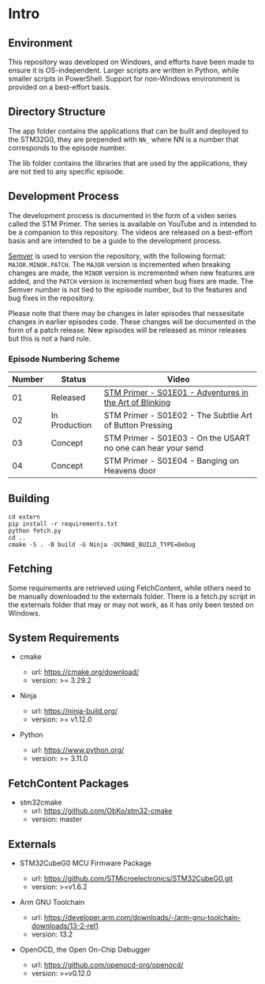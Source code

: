 # Intro

## Environment

This repository was developed on Windows, and efforts have been made to ensure it is OS-independent. Larger scripts are written in Python, while smaller scripts in PowerShell. Support for non-Windows environment is provided on a best-effort basis.

## Directory Structure

The app folder contains the applications that can be built and deployed to the STM32G0, they are prepended with `NN_` where NN is a number that corresponds to the episode number. 

The lib folder contains the libraries that are used by the applications, they are not tied to any specific episode.

## Development Process

The development process is documented in the form of a video series called the STM Primer. The series is available on YouTube and is intended to be a companion to this repository. The videos are released on a best-effort basis and are intended to be a guide to the development process.

[Semver](https://semver.org/) is used to version the repository, with the following format: `MAJOR.MINOR.PATCH`. The `MAJOR` version is incremented when breaking changes are made, the `MINOR` version is incremented when new features are added, and the `PATCH` version is incremented when bug fixes are made. The Semver number is not tied to the episode number, but to the features and bug fixes in the repository.

Please note that there may be changes in later episodes that nessesitate changes in earlier episodes code. These changes will be documented in the form of a patch release. New episodes will be released as minor releases but this is not a hard rule.

### Episode Numbering Scheme

|Number|Status|Video|
|---|---|---|
|01|Released|[STM Primer - S01E01 - Adventures in the Art of Blinking](https://youtu.be/0vRnZDV55ms)|
|02|In Production|STM Primer - S01E02 - The Subtlie Art of Button Pressing|
|03|Concept|STM Primer - S01E03 - On the USART no one can hear your send|
|04|Concept|STM Primer - S01E04 - Banging on Heavens door|


  
## Building
```
cd extern
pip install -r requirements.txt
python fetch.py
cd ..
cmake -S . -B build -G Ninja -DCMAKE_BUILD_TYPE=Debug
```

## Fetching

Some requirements are retrieved using FetchContent, while others need to be manually downloaded to the externals folder. There is a fetch.py script in the externals folder that may or may not work, as it has only been tested on Windows.

## System Requirements

- cmake
    - url: https://cmake.org/download/
    - version: >= 3.29.2
    
- Ninja
    - url: https://ninja-build.org/
    - version: >= v1.12.0

- Python
    - url: https://www.python.org/
    - version: >= 3.11.0
    
## FetchContent Packages

- stm32cmake
    - url: https://github.com/ObKo/stm32-cmake
    - version: master

## Externals

- STM32CubeG0 MCU Firmware Package
    - url: https://github.com/STMicroelectronics/STM32CubeG0.git
    - version: >=v1.6.2

- Arm GNU Toolchain
    - url: https://developer.arm.com/downloads/-/arm-gnu-toolchain-downloads/13-2-rel1
    - version: 13.2

- OpenOCD, the Open On-Chip Debugger
    - url: https://github.com/openocd-org/openocd/
    - version: >=v0.12.0
